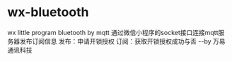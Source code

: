 # wx-bluetooth
wx little program bluetooth by mqtt
 通过微信小程序的socket接口连接mqtt服务器发布订阅信息
 发布：申请开锁授权
 订阅：获取开锁授权成功与否
--by 万易通讯科技
